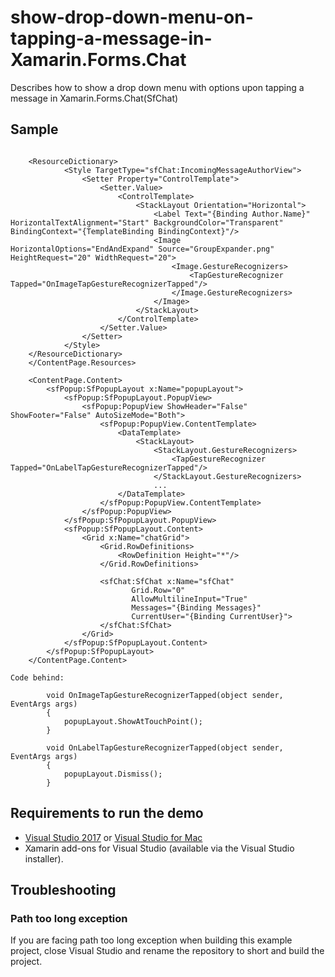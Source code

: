 # show-drop-down-menu-on-tapping-a-message-in-Xamarin.Forms.Chat
Describes how to show a drop down menu with options upon tapping a message in Xamarin.Forms.Chat(SfChat)

## Sample

```xaml

    <ResourceDictionary>
            <Style TargetType="sfChat:IncomingMessageAuthorView">
                <Setter Property="ControlTemplate">
                    <Setter.Value>
                        <ControlTemplate>
                            <StackLayout Orientation="Horizontal">
                                <Label Text="{Binding Author.Name}" HorizontalTextAlignment="Start" BackgroundColor="Transparent" BindingContext="{TemplateBinding BindingContext}"/>
                                <Image HorizontalOptions="EndAndExpand" Source="GroupExpander.png" HeightRequest="20" WidthRequest="20">
                                    <Image.GestureRecognizers>
                                        <TapGestureRecognizer Tapped="OnImageTapGestureRecognizerTapped"/>
                                    </Image.GestureRecognizers>
                                </Image>
                            </StackLayout>
                        </ControlTemplate>
                    </Setter.Value>
                </Setter>
            </Style>
    </ResourceDictionary>
    </ContentPage.Resources>

    <ContentPage.Content>
        <sfPopup:SfPopupLayout x:Name="popupLayout">
            <sfPopup:SfPopupLayout.PopupView>
                <sfPopup:PopupView ShowHeader="False" ShowFooter="False" AutoSizeMode="Both"> 
                    <sfPopup:PopupView.ContentTemplate>
                        <DataTemplate>
                            <StackLayout>
                                <StackLayout.GestureRecognizers>
                                    <TapGestureRecognizer Tapped="OnLabelTapGestureRecognizerTapped"/>
                                </StackLayout.GestureRecognizers>
                                ...
                        </DataTemplate>
                    </sfPopup:PopupView.ContentTemplate>
                </sfPopup:PopupView>
            </sfPopup:SfPopupLayout.PopupView>
            <sfPopup:SfPopupLayout.Content>
                <Grid x:Name="chatGrid">
                    <Grid.RowDefinitions>
                        <RowDefinition Height="*"/>
                    </Grid.RowDefinitions>

                    <sfChat:SfChat x:Name="sfChat" 
                           Grid.Row="0"
                           AllowMultilineInput="True"
                           Messages="{Binding Messages}"
                           CurrentUser="{Binding CurrentUser}">
                    </sfChat:SfChat>
                </Grid>
            </sfPopup:SfPopupLayout.Content>
        </sfPopup:SfPopupLayout>
    </ContentPage.Content>

Code behind:

        void OnImageTapGestureRecognizerTapped(object sender, EventArgs args)
        {
            popupLayout.ShowAtTouchPoint();
        }

        void OnLabelTapGestureRecognizerTapped(object sender, EventArgs args)
        {
            popupLayout.Dismiss();
        }

```

## Requirements to run the demo

* [Visual Studio 2017](https://visualstudio.microsoft.com/downloads/) or [Visual Studio for Mac](https://visualstudio.microsoft.com/vs/mac/)
* Xamarin add-ons for Visual Studio (available via the Visual Studio installer).

## Troubleshooting

### Path too long exception

If you are facing path too long exception when building this example project, close Visual Studio and rename the repository to short and build the project.
